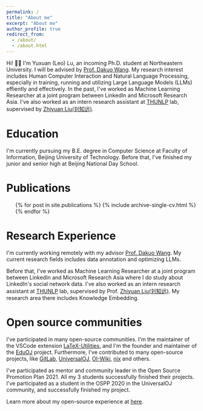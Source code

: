 ```yaml
---
permalink: /
title: "About me"
excerpt: "About me"
author_profile: true
redirect_from: 
  - /about/
  - /about.html
---
```


Hi! 👋🏻 I'm Yuxuan (Leo) Lu, an incoming Ph.D. student at Northeastern University. I will be advised by [Prof. Dakuo Wang](https://www.dakuowang.com/). My research interest includes Human Computer Interaction and Natural Language Processing, especially in training, running and utilizing Large Language Models (LLMs) effiently and effectively. In the past, I've worked as Machine Learning Researcher at a joint program between LinkedIn and Microsoft Research Asia. I've also worked as an intern research assistant at [THUNLP](https://nlp.csai.tsinghua.edu.cn/) lab, supervised by [Zhiyuan Liu(刘知远)](http://nlp.csai.tsinghua.edu.cn/~lzy/).

Education
=====
I'm currently pursuing my B.E. degree in Computer Science at Faculty of Information, Beijing University of Technology. Before that, I've finished my junior and senior high at Beijing National Day School.

Publications
======
  <ul>{% for post in site.publications %}
    {% include archive-single-cv.html %}
  {% endfor %}</ul>

Research Experience
=====
I'm currently working remotely with my advisor [Prof. Dakuo Wang](https://www.dakuowang.com/). My current research fields includes data annotation and optimizing LLMs.

Before that, I've worked as Machine Learning Researcher at a joint program between LinkedIn and Microsoft Research Asia where I do study about LinkedIn's social network data. I've also worked as an intern research assistant at [THUNLP](https://nlp.csai.tsinghua.edu.cn/) lab, supervised by Prof. [Zhiyuan Liu(刘知远)](http://nlp.csai.tsinghua.edu.cn/~lzy/). My research area there includes Knowledge Embedding.

Open source communities
=====
I've participated in many open-source communities. I'm the maintainer of the VSCode extension [LaTeX-Utilities](https://github.com/tecosaur/LaTeX-Utilities), and I'm the founder and maintainer of the [EduOJ](https://github.com/eduoj) project. Furthermore, I've contributed to many open-source projects, like [GitLab](https://gitlab.com/gitlab-org/gitlab/-/merge_requests/20603), [UniversalOJ](https://github.com/UniversalOJ/UOJ-System), [OI-Wiki](https://github.com/OI-wiki/OI-wiki/), [nix](https://github.com/nix-rust/nix/) and others.

I've participated as mentor and community leader in the Open Source Promotion Plan 2021. All my 3 students successfully finished their projects. I've participated as a student in the OSPP 2020 in the UniversalOJ community, and successfully finished my project.

Learn more about my open-source experience at [here](/open_source).
